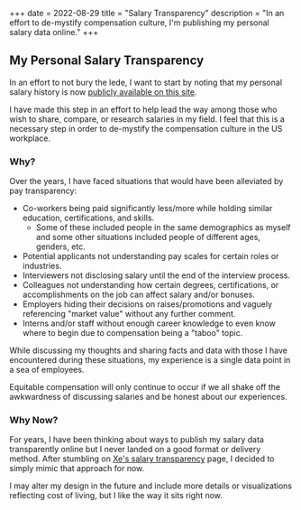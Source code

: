 +++
date = 2022-08-29
title = "Salary Transparency"
description = "In an effort to de-mystify compensation culture, I'm publishing my personal salary data online."
+++

## My Personal Salary Transparency

In an effort to not bury the lede, I want to start by noting that my personal 
salary history is now [publicly available on this site](/salary/).

I have made this step in an effort to help lead the way among those who wish to 
share, compare, or research salaries in my field. I feel that this is a 
necessary step in order to de-mystify the compensation culture in the US 
workplace.

### Why?

Over the years, I have faced situations that would have been alleviated by pay 
transparency:

- Co-workers being paid significantly less/more while holding similar 
education, certifications, and skills.
  - Some of these included people in the same demographics as myself and some 
  other situations included people of different ages, genders, etc.
- Potential applicants not understanding pay scales for certain roles or 
industries.
- Interviewers not disclosing salary until the end of the interview process.
- Colleagues not understanding how certain degrees, certifications, or 
accomplishments on the job can affect salary and/or bonuses.
- Employers hiding their decisions on raises/promotions and vaguely 
referencing "market value" without any further comment.
- Interns and/or staff without enough career knowledge to even know where to 
begin due to compensation being a "taboo" topic.

While discussing my thoughts and sharing facts and data with those I have 
encountered during these situations, my experience is a single data point in a 
sea of employees.

Equitable compensation will only continue to occur if we all shake off the 
awkwardness of discussing salaries and be honest about our experiences.

### Why Now?

For years, I have been thinking about ways to publish my salary data 
transparently online but I never landed on a good format or delivery method. 
After stumbling on [Xe's salary 
transparency](https://xeiaso.net/salary-transparency) page, I decided to simply 
mimic that approach for now.

I may alter my design in the future and include more details or visualizations 
reflecting cost of living, but I like the way it sits right now.
